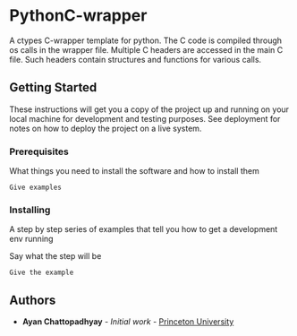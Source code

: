 # PythonC-wrapper
A ctypes C-wrapper template for python.
The C code is compiled through os calls in the wrapper file.
Multiple C headers are accessed in the main C file. Such headers contain structures and functions for various calls.

## Getting Started

These instructions will get you a copy of the project up and running on your local machine for development and testing purposes. See deployment for notes on how to deploy the project on a live system.

### Prerequisites

What things you need to install the software and how to install them

```
Give examples
```

### Installing

A step by step series of examples that tell you how to get a development env running

Say what the step will be

```
Give the example
```

## Authors

* **Ayan Chattopadhyay** - *Initial work* - [Princeton University](https://github.com/ayankgp)
